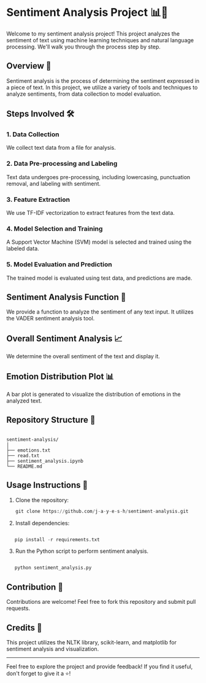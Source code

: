 # Sentiment Analysis Project 📊💬

Welcome to my sentiment analysis project! This project analyzes the sentiment of text using machine learning techniques and natural language processing. We'll walk you through the process step by step.

## Overview 🌟

Sentiment analysis is the process of determining the sentiment expressed in a piece of text. In this project, we utilize a variety of tools and techniques to analyze sentiments, from data collection to model evaluation.

## Steps Involved 🛠️

### 1. Data Collection

We collect text data from a file for analysis.

### 2. Data Pre-processing and Labeling

Text data undergoes pre-processing, including lowercasing, punctuation removal, and labeling with sentiment.

### 3. Feature Extraction

We use TF-IDF vectorization to extract features from the text data.

### 4. Model Selection and Training

A Support Vector Machine (SVM) model is selected and trained using the labeled data.

### 5. Model Evaluation and Prediction

The trained model is evaluated using test data, and predictions are made.

## Sentiment Analysis Function 📝

We provide a function to analyze the sentiment of any text input. It utilizes the VADER sentiment analysis tool.

## Overall Sentiment Analysis 📈

We determine the overall sentiment of the text and display it.

## Emotion Distribution Plot 📊

A bar plot is generated to visualize the distribution of emotions in the analyzed text.

## Repository Structure 📁

```

sentiment-analysis/
│
├── emotions.txt
├── read.txt
├── sentiment_analysis.ipynb
└── README.md

```

## Usage Instructions 📝

1. Clone the repository:
   ```python
   git clone https://github.com/j-a-y-e-s-h/sentiment-analysis.git
   ```


2. Install dependencies:
```python

   pip install -r requirements.txt
```

3. Run the Python script to perform sentiment analysis.
```python

   python sentiment_analysis.py
```

## Contribution 🤝

Contributions are welcome! Feel free to fork this repository and submit pull requests.

## Credits 🙏

This project utilizes the NLTK library, scikit-learn, and matplotlib for sentiment analysis and visualization.

---

Feel free to explore the project and provide feedback! If you find it useful, don't forget to give it a ⭐️!


